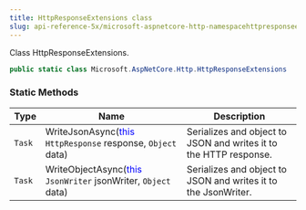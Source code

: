 ```yaml
---
title: HttpResponseExtensions class
slug: api-reference-5x/microsoft-aspnetcore-http-namespacehttpresponseextensions-class
---
```


Class HttpResponseExtensions.
```csharp
public static class Microsoft.AspNetCore.Http.HttpResponseExtensions

```

### Static Methods

| Type | Name | Description | 
| --- | --- | --- | 
| `Task` | WriteJsonAsync(<span style='color: blue'>this</span> `HttpResponse` response, `Object` data) | Serializes and object to JSON and writes it to the HTTP response. | 
| `Task` | WriteObjectAsync(<span style='color: blue'>this</span> `JsonWriter` jsonWriter, `Object` data) | Serializes and object to JSON and writes it to the JsonWriter. |